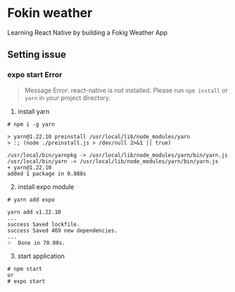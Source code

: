 # Fokin weather

Learning React Native by building a Fokig Weather App


## Setting issue
### expo start Error
>Message
>Error: react-native is not installed. Please run `npm install` or `yarn` in your project directory.
1. install yarn
~~~
# npm i -g yarn

> yarn@1.22.10 preinstall /usr/local/lib/node_modules/yarn
> :; (node ./preinstall.js > /dev/null 2>&1 || true)

/usr/local/bin/yarnpkg -> /usr/local/lib/node_modules/yarn/bin/yarn.js
/usr/local/bin/yarn -> /usr/local/lib/node_modules/yarn/bin/yarn.js
+ yarn@1.22.10
added 1 package in 0.988s
~~~

2. install expo module
~~~
# yarn add expo

yarn add v1.22.10
...
success Saved lockfile.
success Saved 469 new dependencies.
...
✨  Done in 70.00s.
~~~

3. start application
~~~
# npm start
or 
# expo start
~~~